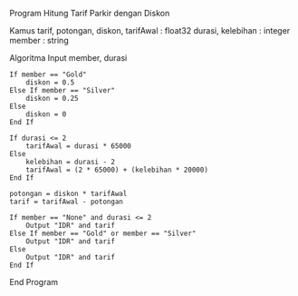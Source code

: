 Program Hitung Tarif Parkir dengan Diskon

Kamus
    tarif, potongan, diskon, tarifAwal : float32
    durasi, kelebihan : integer
    member : string

Algoritma
    Input member, durasi

    If member == "Gold"
        diskon = 0.5
    Else If member == "Silver"
        diskon = 0.25
    Else
        diskon = 0
    End If

    If durasi <= 2
        tarifAwal = durasi * 65000
    Else
        kelebihan = durasi - 2
        tarifAwal = (2 * 65000) + (kelebihan * 20000)
    End If

    potongan = diskon * tarifAwal
    tarif = tarifAwal - potongan

    If member == "None" and durasi <= 2
        Output "IDR" and tarif
    Else If member == "Gold" or member == "Silver"
        Output "IDR" and tarif
    Else
        Output "IDR" and tarif
    End If
End Program
